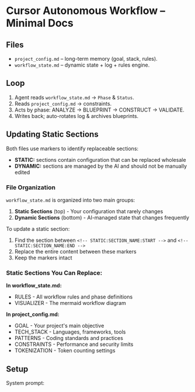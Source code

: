# Cursor Autonomous Workflow – Minimal Docs

## Files
- `project_config.md` – long-term memory (goal, stack, rules).  
- `workflow_state.md` – dynamic state + log + rules engine.

## Loop
1. Agent reads `workflow_state.md` → `Phase` & `Status`.  
2. Reads `project_config.md` → constraints.  
3. Acts by phase: ANALYZE → BLUEPRINT → CONSTRUCT → VALIDATE.  
4. Writes back; auto-rotates log & archives blueprints.

## Updating Static Sections
Both files use markers to identify replaceable sections:
- **STATIC:** sections contain configuration that can be replaced wholesale
- **DYNAMIC:** sections are managed by the AI and should not be manually edited

### File Organization
`workflow_state.md` is organized into two main groups:
1. **Static Sections** (top) - Your configuration that rarely changes
2. **Dynamic Sections** (bottom) - AI-managed state that changes frequently

To update a static section:
1. Find the section between `<!-- STATIC:SECTION_NAME:START -->` and `<!-- STATIC:SECTION_NAME:END -->`
2. Replace the entire content between these markers
3. Keep the markers intact

### Static Sections You Can Replace:
**In workflow_state.md:**
- RULES - All workflow rules and phase definitions
- VISUALIZER - The mermaid workflow diagram

**In project_config.md:**
- GOAL - Your project's main objective
- TECH_STACK - Languages, frameworks, tools
- PATTERNS - Coding standards and practices
- CONSTRAINTS - Performance and security limits
- TOKENIZATION - Token counting settings

## Setup
System prompt:

